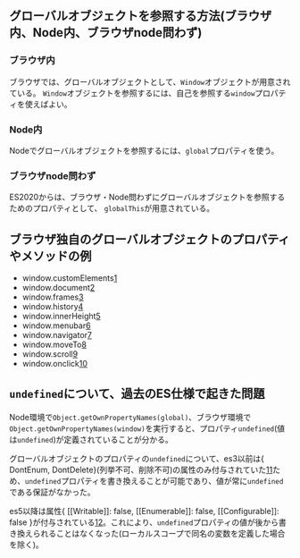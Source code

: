 ## グローバルオブジェクトを参照する方法(ブラウザ内、Node内、ブラウザnode問わず)

### ブラウザ内

ブラウザでは、グローバルオブジェクトとして、`Window`オブジェクトが用意されている。
`Window`オブジェクトを参照するには、自己を参照する`window`プロパティを使えばよい。

### Node内

Nodeでグローバルオブジェクトを参照するには、`global`プロパティを使う。

### ブラウザnode問わず

ES2020からは、ブラウザ・Node問わずにグローバルオブジェクトを参照するためのプロパティとして、
`globalThis`が用意されている。

## ブラウザ独自のグローバルオブジェクトのプロパティやメソッドの例

- window.customElements[1]
- window.document[2]
- window.frames[3]
- window.history[4]
- window.innerHeight[5]
- window.menubar[6]
- window.navigator[7]
- window.moveTo[8]
- window.scroll[9]
- window.onclick[10]

## `undefined`について、過去のES仕様で起きた問題

Node環境で`Object.getOwnPropertyNames(global)`、ブラウザ環境で`Object.getOwnPropertyNames(window)`を実行すると、プロパティ`undefined`(値は`undefined`)が定義されていることが分かる。

グローバルオブジェクトのプロパティの`undefined`について、es3以前は{ DontEnum, DontDelete}(列挙不可、削除不可)の属性のみ付与されていた[11]ため、`undefined`プロパティを書き換えることが可能であり、値が常に`undefined`である保証がなかった。

es5以降は属性{ [[Writable]]: false, [[Enumerable]]: false, [[Configurable]]: false }が付与されている[12]。これにより、`undefined`プロパティの値が後から書き換えられることはなくなった(ローカルスコープで同名の変数を定義した場合を除く)。

[1]: https://developer.mozilla.org/docs/Web/API/Window/customElements
[2]: https://developer.mozilla.org/docs/Web/API/Window/document
[3]: https://developer.mozilla.org/docs/Web/API/Window/frames
[4]: https://developer.mozilla.org/docs/Web/API/Window/history
[5]: https://developer.mozilla.org/docs/Web/API/Window/innerHeight
[6]: https://developer.mozilla.org/docs/Web/API/Window/menubar
[7]: https://developer.mozilla.org/docs/Web/API/Window/navigator
[8]: https://developer.mozilla.org/docs/Web/API/Window/moveTo
[9]: https://developer.mozilla.org/docs/Web/API/Window/scroll
[10]: https://developer.mozilla.org/ja/docs/Web/API/Element/click_event
[11]: https://www-archive.mozilla.org/js/language/E262-3.pdf
[12]: https://tc39.es/ecma262/multipage/global-object.html#sec-undefined